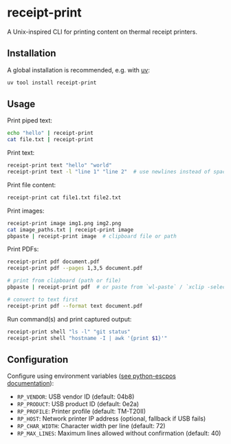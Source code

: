 # receipt-print

A Unix-inspired CLI for printing content on thermal receipt printers.

## Installation

A global installation is recommended, e.g. with [uv](https://docs.astral.sh/uv/):
```bash
uv tool install receipt-print
```

## Usage

Print piped text:
```bash
echo "hello" | receipt-print
cat file.txt | receipt-print
```

Print text:
```bash
receipt-print text "hello" "world"
receipt-print text -l "line 1" "line 2"  # use newlines instead of spaces
```

Print file content:
```bash
receipt-print cat file1.txt file2.txt
```

Print images:
```bash
receipt-print image img1.png img2.png
cat image_paths.txt | receipt-print image
pbpaste | receipt-print image  # clipboard file or path
```

Print PDFs:
```bash
receipt-print pdf document.pdf
receipt-print pdf --pages 1,3,5 document.pdf

# print from clipboard (path or file)
pbpaste | receipt-print pdf  # or paste from `wl-paste` / `xclip -selection clipboard -o`

# convert to text first
receipt-print pdf --format text document.pdf
```

Run command(s) and print captured output:
```bash
receipt-print shell "ls -l" "git status"
receipt-print shell "hostname -I | awk '{print $1}'"
```

## Configuration

Configure using environment variables ([see python-escpos documentation](https://python-escpos.readthedocs.io/en/latest/user/usage.html)):

- `RP_VENDOR`: USB vendor ID (default: 04b8)
- `RP_PRODUCT`: USB product ID (default: 0e2a)
- `RP_PROFILE`: Printer profile (default: TM-T20II)
- `RP_HOST`: Network printer IP address (optional, fallback if USB fails)
- `RP_CHAR_WIDTH`: Character width per line (default: 72)
- `RP_MAX_LINES`: Maximum lines allowed without confirmation (default: 40)

